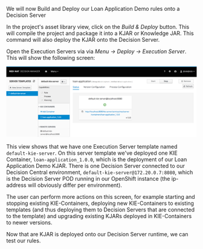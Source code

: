 We will now Build and Deploy our Loan Application Demo rules onto a Decision Server

In the project's asset library view, click on the *Build & Deploy* button. This will compile the project and package it into a KJAR or Knowledge JAR. This command will also deploy the KJAR onto the Decision Server.

Open the Execution Servers via via *Menu -> Deploy -> Execution Server*. This will show the following screen:

<img src="../../assets/middleware/dm7-loan-application/dm7-execution-servers.png" width="800" />

This view shows that we have one Execution Server template named `default-kie-server`. On this server template we've deployed one KIE Container, `loan-application_1.0.0`, which is the deployment of our Loan Application Demo KJAR. There is one Decision Server connected to our Decision Central environment, `default-kie-server@172.20.0.7:8080`, which is the Decision Server POD running in our OpenShift instance (the ip-address will obviously differ per environment).

The user can perform more actions on this screen, for example starting and stopping existing KIE-Containers, deploying new KIE-Containers to existing templates (and thus deploying them to Decision Servers that are connected to the template) and upgrading existing KJARs deployed in KIE-Containers to newer versions.

Now that are KJAR is deployed onto our Decision Server runtime, we can test our rules.
